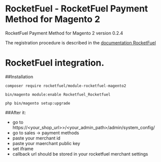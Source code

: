 # RocketFuel - RocketFuel Payment Method for Magento 2
RocketFuel Payment Method for Magento 2 version 0.2.4

The registration procedure is described in the [documentation RocketFuel](https://dev.rocketdemo.net/help)

# RocketFuel integration.

##Installation

    composer require rocketfuel/module-rocketfuel-magento2

    bin/magento module:enable Rocketfuel_Rocketfuel

    php bin/magento setup:upgrade

##After it:
- go to  https://<your_shop_url>>/<your_admin_path>/admin/system_config/
- go to sales -> payment methods
- paste your merchant id
- paste your maerchant public key
- set iframe
- callback url should be stored in your rocketfuel merchant settings
